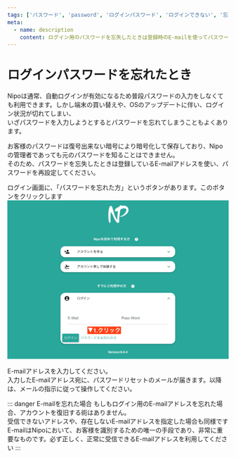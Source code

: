 ```yaml
---
tags: ['パスワード', 'password', 'ログインパスワード', 'ログインできない', '忘れた']
meta:
  - name: description
    content: ログイン用のパスワードを忘失したときは登録時のE-mailを使ってパスワードリセットが可能です
---
```

# ログインパスワードを忘れたとき

Nipoは通常、自動ログインが有効になるため普段パスワードの入力をしなくても利用できます。しかし端末の買い替えや、OSのアップデートに伴い、ログイン状況が切れてしまい、  
いざパスワードを入力しようとするとパスワードを忘れてしまうこともよくあります。  

お客様のパスワードは復号出来ない暗号により暗号化して保存しており、Nipoの管理者であっても元のパスワードを知ることはできません。  
そのため、パスワードを忘失したときは登録しているE-mailアドレスを使い、パスワードを再設定してください。

ログイン画面に、「パスワードを忘れた方」というボタンがあります。このボタンをクリックします
![画面右上のアカウントボタンをクリックします](./account/a18.png)

E-mailアドレスを入力してください。  
入力したE-mailアドレス宛に、パスワードリセットのメールが届きます。以降は、メールの指示に従って操作してください。

::: danger E-mailを忘れた場合
もしもログイン用のE-mailアドレスを忘れた場合、アカウントを復旧する術はありません。  
受信できないアドレスや、存在しないE-mailアドレスを指定した場合も同様です  
E-mailはNipoにおいて、お客様を識別するための唯一の手段であり、非常に重要なものです。必ず正しく、正常に受信できるE-mailアドレスを利用してください
:::
